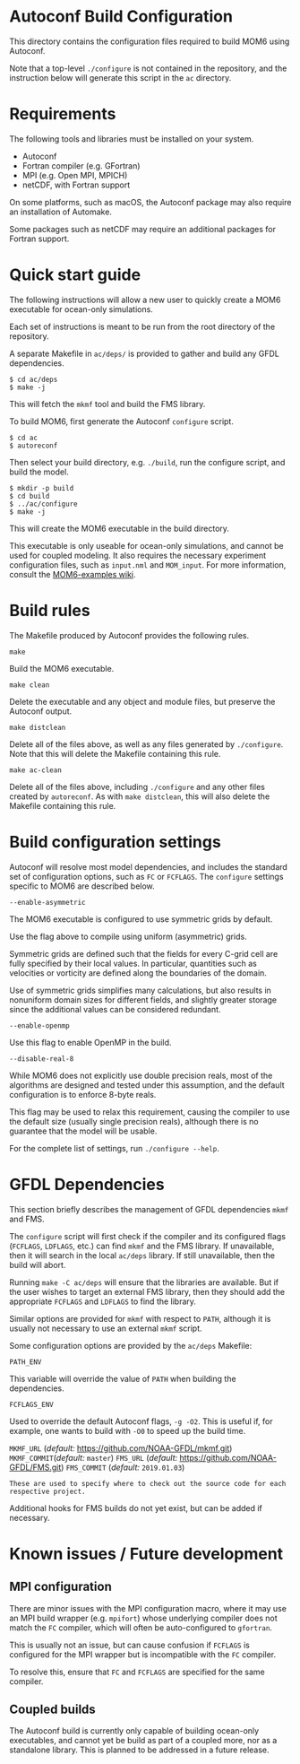 # Autoconf Build Configuration

This directory contains the configuration files required to build MOM6 using
Autoconf.

Note that a top-level `./configure` is not contained in the repository, and the
instruction below will generate this script in the `ac` directory.


# Requirements

The following tools and libraries must be installed on your system.

* Autoconf
* Fortran compiler (e.g. GFortran)
* MPI (e.g. Open MPI, MPICH)
* netCDF, with Fortran support

On some platforms, such as macOS, the Autoconf package may also require an
installation of Automake.

Some packages such as netCDF may require an additional packages for Fortran
support.


# Quick start guide

The following instructions will allow a new user to quickly create a MOM6
executable for ocean-only simulations.

Each set of instructions is meant to be run from the root directory of the
repository.

A separate Makefile in `ac/deps/` is provided to gather and build any GFDL
dependencies.
```
$ cd ac/deps
$ make -j
```
This will fetch the `mkmf` tool and build the FMS library.

To build MOM6, first generate the Autoconf `configure` script.
```
$ cd ac
$ autoreconf
```
Then select your build directory, e.g. `./build`, run the configure script, and
build the model.
```
$ mkdir -p build
$ cd build
$ ../ac/configure
$ make -j
```
This will create the MOM6 executable in the build directory.

This executable is only useable for ocean-only simulations, and cannot be used
for coupled modeling.  It also requires the necessary experiment configuration
files, such as `input.nml` and `MOM_input`.  For more information, consult the
[MOM6-examples wiki](https://github.com/NOAA-GFDL/MOM6-examples/wiki).


# Build rules

The Makefile produced by Autoconf provides the following rules.

``make``

  Build the MOM6 executable.

``make clean``

  Delete the executable and any object and module files, but preserve the
  Autoconf output.

``make distclean``

  Delete all of the files above, as well as any files generated by
  `./configure`.  Note that this will delete the Makefile containing this rule.

``make ac-clean``

  Delete all of the files above, including `./configure` and any other files
  created by `autoreconf`.  As with `make distclean`, this will also delete the
  Makefile containing this rule.


# Build configuration settings

Autoconf will resolve most model dependencies, and includes the standard set of
configuration options, such as `FC` or `FCFLAGS`.  The `configure` settings
specific to MOM6 are described below.

`--enable-asymmetric`
  
  The MOM6 executable is configured to use symmetric grids by default.

  Use the flag above to compile using uniform (asymmetric) grids.

  Symmetric grids are defined such that the fields for every C-grid cell are 
  fully specified by their local values.  In particular, quantities such as 
  velocities or vorticity are defined along the boundaries of the domain.

  Use of symmetric grids simplifies many calculations, but also results in
  nonuniform domain sizes for different fields, and slightly greater storage
  since the additional values can be considered redundant.

`--enable-openmp`

  Use this flag to enable OpenMP in the build.

`--disable-real-8`

  While MOM6 does not explicitly use double precision reals, most of the
  algorithms are designed and tested under this assumption, and the default
  configuration is to enforce 8-byte reals.

  This flag may be used to relax this requirement, causing the compiler to use
  the default size (usually single precision reals), although there is no
  guarantee that the model will be usable.

For the complete list of settings, run `./configure --help`.


# GFDL Dependencies

This section briefly describes the management of GFDL dependencies `mkmf` and
FMS.

The `configure` script will first check if the compiler and its configured
flags (`FCFLAGS`, `LDFLAGS`, etc.) can find `mkmf` and the FMS library.  If
unavailable, then it will search in the local `ac/deps` library.  If still
unavailable, then the build will abort.

Running `make -C ac/deps` will ensure that the libraries are available.  But if
the user wishes to target an external FMS library, then they should add the 
appropriate `FCFLAGS` and `LDFLAGS` to find the library.

Similar options are provided for `mkmf` with respect to `PATH`, although it
is usually not necessary to use an external `mkmf` script.

Some configuration options are provided by the `ac/deps` Makefile:

`PATH_ENV`

  This variable will override the value of `PATH` when building the dependencies.

`FCFLAGS_ENV`

  Used to override the default Autoconf flags, `-g -O2`.  This is useful if,
  for example, one wants to build with `-O0` to speed up the build time.

`MKMF_URL` (*default:* https://github.com/NOAA-GFDL/mkmf.git)
`MKMF_COMMIT`(*default:* `master`)
`FMS_URL` (*default:* https://github.com/NOAA-GFDL/FMS.git)
`FMS_COMMIT` (*default:* `2019.01.03`)
  
    These are used to specify where to check out the source code for each 
    respective project.

Additional hooks for FMS builds do not yet exist, but can be added if
necessary.


# Known issues / Future development

## MPI configuration

There are minor issues with the MPI configuration macro, where it may use an
MPI build wrapper (e.g. `mpifort`)  whose underlying compiler does not match
the `FC` compiler, which will often be auto-configured to `gfortran`.

This is usually not an issue, but can cause confusion if `FCFLAGS` is
configured for the MPI wrapper but is incompatible with the `FC` compiler.

To resolve this, ensure that `FC` and `FCFLAGS` are specified for the same
compiler.


## Coupled builds

The Autoconf build is currently only capable of building ocean-only
executables, and cannot yet be build as part of a coupled more, nor as a
standalone library.  This is planned to be addressed in a future release.
